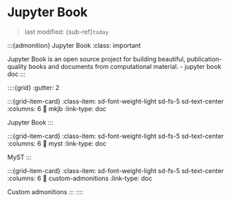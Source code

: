 # Jupyter Book
> last modified: {sub-ref}`today`

:::{admonition} Jupyter Book
:class: important

Jupyter Book is an open source project for building beautiful, publication-quality books and documents from computational material. - jupyter book doc
:::


::::{grid}
:gutter: 2

:::{grid-item-card}
:class-item: sd-font-weight-light sd-fs-5 sd-text-center
:columns: 6
:link: mkjb
:link-type: doc

Jupyter Book
:::

:::{grid-item-card}
:class-item: sd-font-weight-light sd-fs-5 sd-text-center
:columns: 6
:link: myst
:link-type: doc

MyST
:::

:::{grid-item-card}
:class-item: sd-font-weight-light sd-fs-5 sd-text-center
:columns: 6
:link: custom-admonitions
:link-type: doc

Custom admonitions
:::
::::